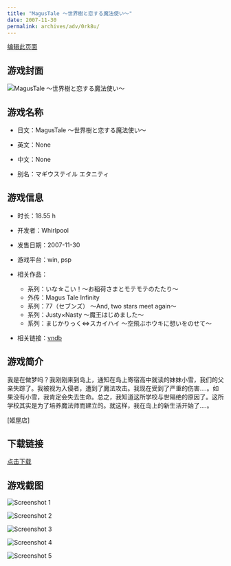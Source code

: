 ```yaml
---
title: "MagusTale ～世界樹と恋する魔法使い～"
date: 2007-11-30
permalink: archives/adv/0rk8u/
---
```

[编辑此页面](https://github.com/ACG-3/ADV3-source/blob/main/source/_posts/MagusTale%20%EF%BD%9E%E4%B8%96%E7%95%8C%E6%A8%B9%E3%81%A8%E6%81%8B%E3%81%99%E3%82%8B%E9%AD%94%E6%B3%95%E4%BD%BF%E3%81%84%EF%BD%9E.md)

## 游戏封面

![MagusTale ～世界樹と恋する魔法使い～](https://pan.timero.xyz/d/onedrive/img_lib_001/MagusTale%20%EF%BD%9E%E4%B8%96%E7%95%8C%E6%A8%B9%E3%81%A8%E6%81%8B%E3%81%99%E3%82%8B%E9%AD%94%E6%B3%95%E4%BD%BF%E3%81%84%EF%BD%9E_cover.avif)


## 游戏名称

- 日文：MagusTale ～世界樹と恋する魔法使い～
- 英文：None
- 中文：None

- 别名：マギウステイル エタニティ


## 游戏信息

- 时长：18.55 h
- 开发者：Whirlpool
- 发售日期：2007-11-30
- 游戏平台：win, psp
- 相关作品：
   - 系列：いな☆こい！～お稲荷さまとモテモテのたたり～
   - 外传：Magus Tale Infinity
   - 系列：77（セブンズ） ～And, two stars meet again～
   - 系列：Justy×Nasty ～魔王はじめました～
   - 系列：まじかりっく⇔スカイハイ ～空飛ぶホウキに想いをのせて～

- 相关链接：[vndb](https://vndb.org/v689)


## 游戏简介

我是在做梦吗？我刚刚来到岛上，通知在岛上寄宿高中就读的妹妹小雪，我们的父亲失踪了。我被视为入侵者，遭到了魔法攻击。我现在受到了严重的伤害....。如果没有小雪，我肯定会失去生命。总之，我知道这所学校与世隔绝的原因了。这所学校其实是为了培养魔法师而建立的。就这样，我在岛上的新生活开始了....。

[姬屋店]


## 下载链接

[点击下载](https://pan.timero.xyz/onedrive/adv_lib_001/MagusTale%20%EF%BD%9E%E4%B8%96%E7%95%8C%E6%A8%B9%E3%81%A8%E6%81%8B%E3%81%99%E3%82%8B%E9%AD%94%E6%B3%95%E4%BD%BF%E3%81%84%EF%BD%9E)


## 游戏截图


![Screenshot 1](https://pan.timero.xyz/d/onedrive/img_lib_001/MagusTale%20%EF%BD%9E%E4%B8%96%E7%95%8C%E6%A8%B9%E3%81%A8%E6%81%8B%E3%81%99%E3%82%8B%E9%AD%94%E6%B3%95%E4%BD%BF%E3%81%84%EF%BD%9E_Screenshot_1.avif)

![Screenshot 2](https://pan.timero.xyz/d/onedrive/img_lib_001/MagusTale%20%EF%BD%9E%E4%B8%96%E7%95%8C%E6%A8%B9%E3%81%A8%E6%81%8B%E3%81%99%E3%82%8B%E9%AD%94%E6%B3%95%E4%BD%BF%E3%81%84%EF%BD%9E_Screenshot_2.avif)

![Screenshot 3](https://pan.timero.xyz/d/onedrive/img_lib_001/MagusTale%20%EF%BD%9E%E4%B8%96%E7%95%8C%E6%A8%B9%E3%81%A8%E6%81%8B%E3%81%99%E3%82%8B%E9%AD%94%E6%B3%95%E4%BD%BF%E3%81%84%EF%BD%9E_Screenshot_3.avif)

![Screenshot 4](https://pan.timero.xyz/d/onedrive/img_lib_001/MagusTale%20%EF%BD%9E%E4%B8%96%E7%95%8C%E6%A8%B9%E3%81%A8%E6%81%8B%E3%81%99%E3%82%8B%E9%AD%94%E6%B3%95%E4%BD%BF%E3%81%84%EF%BD%9E_Screenshot_4.avif)

![Screenshot 5](https://pan.timero.xyz/d/onedrive/img_lib_001/MagusTale%20%EF%BD%9E%E4%B8%96%E7%95%8C%E6%A8%B9%E3%81%A8%E6%81%8B%E3%81%99%E3%82%8B%E9%AD%94%E6%B3%95%E4%BD%BF%E3%81%84%EF%BD%9E_Screenshot_5.avif)

